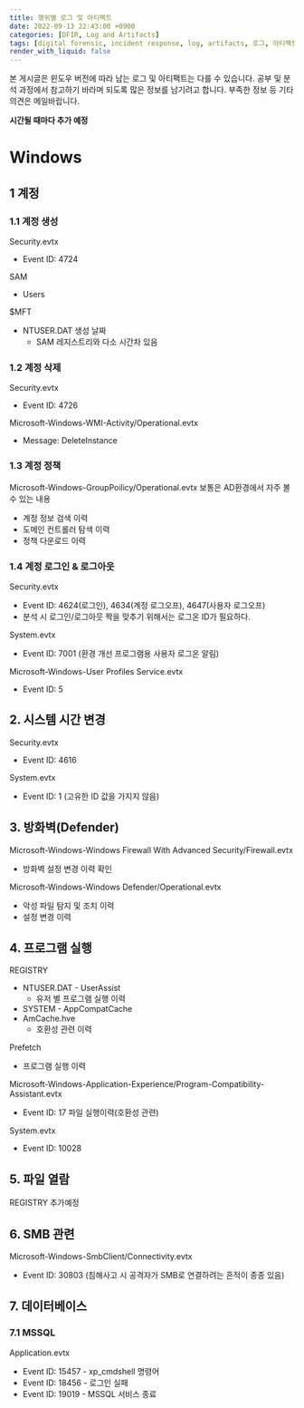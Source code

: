 ```yaml
---
title: 행위별 로그 및 아티팩트
date: 2022-09-13 22:43:00 +0900
categories: [DFIR, Log and Artifacts]
tags: [digital forensic, incident response, log, artifacts, 로그, 아티팩트, 윈도우 포렌식, rdp]
render_with_liquid: false
---
```


본 게시글은 윈도우 버전에 따라 남는 로그 및 아티팩트는 다를 수 있습니다. 공부 및 분석 과정에서 참고하기 바라며 되도록 많은 정보를 남기려고 합니다. 부족한 정보 등 기타 의견은 메일바랍니다.

**시간될 때마다 추가 예정**

# Windows
## 1 계정
### 1.1 계정 생성
Security.evtx
- Event ID: 4724

SAM
- Users

$MFT
- NTUSER.DAT 생성 날짜
  - SAM 레지스트리와 다소 시간차 있음

### 1.2 계정 삭제
Security.evtx
- Event ID: 4726

Microsoft-Windows-WMI-Activity/Operational.evtx
- Message: DeleteInstance

### 1.3 계정 정책
Microsoft-Windows-GroupPoilicy/Operational.evtx
보통은 AD환경에서 자주 볼 수 있는 내용
- 계정 정보 검색 이력
- 도메인 컨트롤러 탐색 이력
- 정책 다운로드 이력

### 1.4 계정 로그인 & 로그아웃
Security.evtx
- Event ID: 4624(로그인), 4634(계정 로그오프), 4647(사용자 로그오프)
- 분석 시 로그인/로그아웃 짝을 맞추기 위해서는 로그온 ID가 필요하다.

System.evtx
- Event ID: 7001 (환경 개선 프로그램용 사용자 로그온 알림)

Microsoft-Windows-User Profiles Service.evtx
- Event ID: 5

## 2. 시스템 시간 변경
Security.evtx
- Event ID: 4616

System.evtx
- Event ID: 1 (고유한 ID 값을 가지지 않음)

## 3. 방화벽(Defender)
Microsoft-Windows-Windows Firewall With Advanced Security/Firewall.evtx
- 방화벽 설정 변경 이력 확인

Microsoft-Windows-Windows Defender/Operational.evtx
- 악성 파일 탐지 및 조치 이력
- 설정 변경 이력

## 4. 프로그램 실행
REGISTRY

  - NTUSER.DAT - UserAssist
    - 유저 별 프로그램 실행 이력
  - SYSTEM - AppCompatCache
  - AmCache.hve
    - 호환성 관련 이력

Prefetch
- 프로그램 실행 이력

Microsoft-Windows-Application-Experience/Program-Compatibility-Assistant.evtx
- Event ID: 17 파일 실행이력(호환성 관련)

System.evtx
- Event ID: 10028

## 5. 파일 열람
REGISTRY
추가예정


## 6. SMB 관련
Microsoft-Windows-SmbClient/Connectivity.evtx
- Event ID: 30803 (침해사고 시 공격자가 SMB로 연결하려는 흔적이 종종 있음)

## 7. 데이터베이스
### 7.1 MSSQL
Application.evtx
- Event ID: 15457 - xp_cmdshell 명령어
- Event ID: 18456 - 로그인 실패
- Event ID: 19019 - MSSQL 서비스 종료



